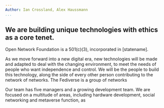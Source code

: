 ```yaml
---
Author: Ian Crossland, Alex Haussmann
...
```

## We are building unique technologies with ethics as a core tenet.

Open Network Foundation is a 501(c)(3), incorporated in [statename].

As we move forward into a new digital era, new technologies will be made and adapted to deal with the changing environment, to meet the needs of people who want independence and control. We will be the people to build this technology, along the side of every other person contributing to the network of networks. The Fediverse is a group of networks 

Our team has five managers and a growing development team. We are focused on a multitude of areas, including hardware development, social networking and metaverse function, as
